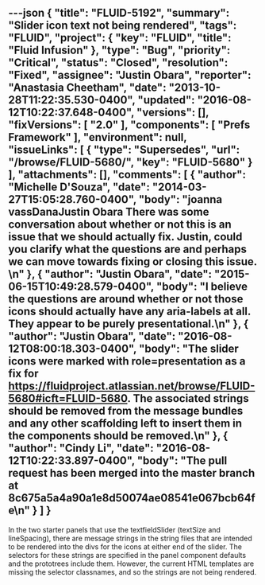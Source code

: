 ---json
{
  "title": "FLUID-5192",
  "summary": "Slider icon text not being rendered",
  "tags": "FLUID",
  "project": {
    "key": "FLUID",
    "title": "Fluid Infusion"
  },
  "type": "Bug",
  "priority": "Critical",
  "status": "Closed",
  "resolution": "Fixed",
  "assignee": "Justin Obara",
  "reporter": "Anastasia Cheetham",
  "date": "2013-10-28T11:22:35.530-0400",
  "updated": "2016-08-12T10:22:37.648-0400",
  "versions": [],
  "fixVersions": [
    "2.0"
  ],
  "components": [
    "Prefs Framework"
  ],
  "environment": null,
  "issueLinks": [
    {
      "type": "Supersedes",
      "url": "/browse/FLUID-5680/",
      "key": "FLUID-5680"
    }
  ],
  "attachments": [],
  "comments": [
    {
      "author": "Michelle D'Souza",
      "date": "2014-03-27T15:05:28.760-0400",
      "body": "joanna vassDanaJustin Obara There was some conversation about whether or not this is an issue that we should actually fix. Justin, could you clarify what the questions are and perhaps we can move towards fixing or closing this issue.&#x20;\n"
    },
    {
      "author": "Justin Obara",
      "date": "2015-06-15T10:49:28.579-0400",
      "body": "I believe the questions are around whether or not those icons should actually have any aria-labels at all. They appear to be purely presentational.\n"
    },
    {
      "author": "Justin Obara",
      "date": "2016-08-12T08:00:18.303-0400",
      "body": "The slider icons were marked with role=presentation as a fix for <https://fluidproject.atlassian.net/browse/FLUID-5680#icft=FLUID-5680>. The associated strings should be removed from the message bundles and any other scaffolding left to insert them in the components should be removed.\n"
    },
    {
      "author": "Cindy Li",
      "date": "2016-08-12T10:22:33.897-0400",
      "body": "The pull request has been merged into the master branch at 8c675a5a4a90a1e8d50074ae08541e067bcb64fe\n"
    }
  ]
}
---
In the two starter panels that use the textfieldSlider (textSize and lineSpacing), there are message strings in the string files that are intended to be rendered into the divs for the icons at either end of the slider. The selectors for these strings are specified in the panel component defaults and the prototrees include them. However, the current HTML templates are missing the selector classnames, and so the strings are not being rendered.

        